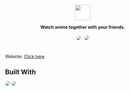 <p align="center"><img src="https://user-images.githubusercontent.com/25076630/124389427-e2520600-dc9b-11eb-88a9-150a0e372899.png" height="50"></p>
<p align="center" style="font-weight: bold;">Watch anime together with your friends.</p>

<div style="display: flex; flex-direction: row; justify-content: center; align-content: center;">
	<img src="https://api.netlify.com/api/v1/badges/a4c738a0-e2bd-460f-977a-42a18c16e1e1/deploy-status" style="border-radius: 1rem; margin: 5px;">
	<a href="https://discord.gg/DHKjwQY"><img src="https://img.shields.io/badge/Discord-DHKjwQY?style=for-the-badge&logo=discord&logoColor=white&color=%236E85D2" style="border-radius: 1rem; margin: 5px;"></a>
</div>

#

Website: [Click here](https:///ramune.gizmo.moe)

## Built With
<img src="https://img.shields.io/badge/Vue.js-35495E?style=for-the-badge&logo=vue.js&logoColor=4FC08D" style="border-radius: 1rem;">
<img src="https://img.shields.io/badge/TypeScript-007ACC?style=for-the-badge&logo=typescript&logoColor=white" style="border-radius: 1rem;">